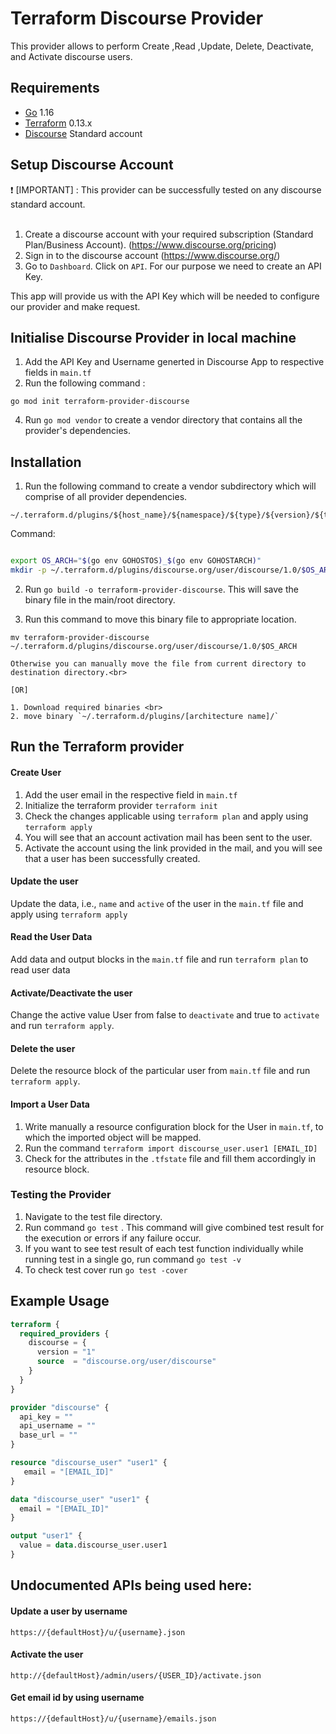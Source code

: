 # Terraform Discourse Provider

This provider allows to perform Create ,Read ,Update, Delete, Deactivate, and Activate discourse users.

## Requirements

* [Go](https://golang.org/doc/install) 1.16 <br>
* [Terraform](https://www.terraform.io/downloads.html) 0.13.x <br/>
* [Discourse](https://www.discourse.org/pricing) Standard account 

## Setup Discourse Account
 :heavy_exclamation_mark:  [IMPORTANT] : This provider can be successfully tested on any discourse standard account. <br><br>

1. Create a discourse account with your required subscription (Standard Plan/Business Account). (https://www.discourse.org/pricing)<br>
2. Sign in to the discourse account (https://www.discourse.org/)<br>
3. Go to `Dashboard`. Click on `API`. For our purpose we need to create an API Key. <br>

This app will provide us with the API Key which will be needed to configure our provider and make request. <br>
 
## Initialise Discourse Provider in local machine 
1. Add the API Key and Username generted in Discourse App to respective fields in `main.tf` <br>
3. Run the following command :
 ```golang
go mod init terraform-provider-discourse
```
4. Run `go mod vendor` to create a vendor directory that contains all the provider's dependencies. <br>

## Installation
1. Run the following command to create a vendor subdirectory which will comprise of  all provider dependencies. <br>
```
~/.terraform.d/plugins/${host_name}/${namespace}/${type}/${version}/${target}
``` 
Command: 
```bash

export OS_ARCH="$(go env GOHOSTOS)_$(go env GOHOSTARCH)"
mkdir -p ~/.terraform.d/plugins/discourse.org/user/discourse/1.0/$OS_ARCH
```

2. Run `go build -o terraform-provider-discourse`. This will save the binary file in the main/root directory. <br>

3. Run this command to move this binary file to appropriate location.
 ```
 mv terraform-provider-discourse ~/.terraform.d/plugins/discourse.org/user/discourse/1.0/$OS_ARCH
 ``` 
    Otherwise you can manually move the file from current directory to destination directory.<br>

    [OR]

    1. Download required binaries <br>
    2. move binary `~/.terraform.d/plugins/[architecture name]/`


## Run the Terraform provider

#### Create User
1. Add the user email in the respective field in `main.tf`
2. Initialize the terraform provider `terraform init`
3. Check the changes applicable using `terraform plan` and apply using `terraform apply`
4. You will see that an account activation mail has been sent to the user.
5. Activate the account using the link provided in the mail, and you will see that a user has been successfully created.

#### Update the user
Update the data, i.e., `name` and `active` of the user in the `main.tf` file and apply using `terraform apply`

#### Read the User Data
Add data and output blocks in the `main.tf` file and run `terraform plan` to read user data

#### Activate/Deactivate the user
Change the active value User from false to `deactivate` and true to `activate` and run `terraform apply`.

#### Delete the user
Delete the resource block of the particular user from `main.tf` file and run `terraform apply`.

#### Import a User Data
1. Write manually a resource configuration block for the User in `main.tf`, to which the imported object will be mapped.
2. Run the command `terraform import discourse_user.user1 [EMAIL_ID]`
3. Check for the attributes in the `.tfstate` file and fill them accordingly in resource block.


### Testing the Provider
1. Navigate to the test file directory.
2. Run command `go test` . This command will give combined test result for the execution or errors if any failure occur.
3. If you want to see test result of each test function individually while running test in a single go, run command `go test -v`
4. To check test cover run `go test -cover`

## Example Usage
```terraform
terraform {
  required_providers {
    discourse = {
      version = "1"
      source  = "discourse.org/user/discourse"
    }
  }
}

provider "discourse" {
  api_key = ""
  api_username = ""
  base_url = ""
}

resource "discourse_user" "user1" {
   email = "[EMAIL_ID]"
}

data "discourse_user" "user1" {
  email = "[EMAIL_ID]"
}

output "user1" {
  value = data.discourse_user.user1
}
```

## Undocumented APIs being used here:

#### Update a user by username

`https://{defaultHost}/u/{username}.json`

#### Activate the user

`http://{defaultHost}/admin/users/{USER_ID}/activate.json`

#### Get email id by using username 

`https://{defaultHost}/u/{username}/emails.json`
